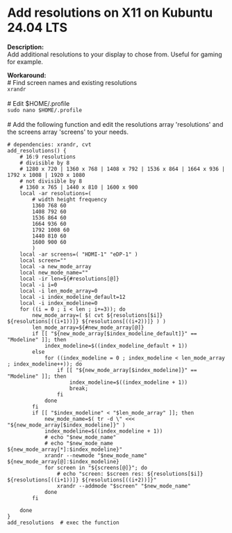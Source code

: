  
Add resolutions on X11 on Kubuntu 24.04 LTS
=====================================

**Description:**<br>
Add additional resolutions to your display to chose from. Useful for gaming for example.

**Workaround:**<br>
\# Find screen names and existing resolutions<br>
`xrandr`<br><br>
\# Edit $HOME/.profile<br>
`sudo nano $HOME/.profile`<br><br>
\# Add the following function and edit the resolutions array 'resolutions' and the screens array 'screens' to your needs.

```
# dependencies: xrandr, cvt
add_resolutions() {
    # 16:9 resolutions
    # divisible by 8
    # 1280 x 720 | 1360 x 768 | 1408 x 792 | 1536 x 864 | 1664 x 936 | 1792 x 1008 | 1920 x 1080
    # not divisible by 8
    # 1360 x 765 | 1440 x 810 | 1600 x 900
    local -ar resolutions=(
        # width height frequency
        1360 768 60
        1408 792 60
        1536 864 60
        1664 936 60
        1792 1008 60
        1440 810 60
        1600 900 60
        )
    local -ar screens=( "HDMI-1" "eDP-1" )
    local screen=""
    local -a new_mode_array
    local new_mode_name=""
    local -ir len=${#resolutions[@]}
    local -i i=0
    local -i len_mode_array=0
    local -i index_modeline_default=12
    local -i index_modeline=0
    for ((i = 0 ; i < len ; i+=3)); do
        new_mode_array=( $( cvt ${resolutions[$i]} ${resolutions[((i+1))]} ${resolutions[((i+2))]} ) )
        len_mode_array=${#new_mode_array[@]}
        if [[ "${new_mode_array[$index_modeline_default]}" == "Modeline" ]]; then
            index_modeline=$((index_modeline_default + 1))
        else
            for ((index_modeline = 0 ; index_modeline < len_mode_array ; index_modeline++)); do
                if [[ "${new_mode_array[$index_modeline]}" == "Modeline" ]]; then
                    index_modeline=$((index_modeline + 1))
                    break;
                fi
            done
        fi
        if [[ "$index_modeline" < "$len_mode_array" ]]; then
            new_mode_name=$( tr -d \" <<< "${new_mode_array[$index_modeline]}" )
            index_modeline=$((index_modeline + 1))
            # echo "$new_mode_name"
            # echo "$new_mode_name ${new_mode_array[*]:$index_modeline}"
            xrandr --newmode "$new_mode_name" ${new_mode_array[@]:$index_modeline}
            for screen in "${screens[@]}"; do
                # echo "screen: $screen res: ${resolutions[$i]} ${resolutions[((i+1))]} ${resolutions[((i+2))]}"
                xrandr --addmode "$screen" "$new_mode_name"
            done
        fi

    done
}
add_resolutions  # exec the function
```



